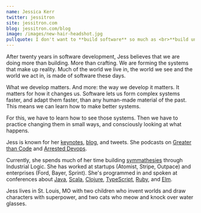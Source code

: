 ```yaml
---
name: Jessica Kerr
twitter: jessitron
site: jessitron.com
blog: jessitron.com/blog
image: /images/new-hair-headshot.jpg
pullquote: I don't want to **build software** so much as <br>**build understanding and express it in software**. <br>([tweet](https://twitter.com/jessitron/status/1255850505798025218))
---
```


After twenty years in software development, Jess believes that we are doing more than building.
More than crafting.
We are forming the systems that make up reality. Much of the world we live in, the world we see
and the world we act in, is made of software these days.

What we develop matters. And more: the way we develop it matters. It matters for how it changes us.
Software lets us form complex systems faster, and adapt them faster, than any
human-made material of the past. This means we can learn how to make better systems.

For this, we have to learn how to see those systems. Then we have to practice changing them
in small ways, and consciously looking at what happens.

Jess is known for her [keynotes](https://jessitron.com/2019/11/05/keynote-collective-problem-solving-in-music-science-art-and-software/),
[blog](https://jessitron.com/blog), and tweets. She podcasts on 
[Greater than Code](https://greaterthancode.com) and [Arrested
Devops](https://arresteddevops.com).

Currently, she spends much of her time building [symmathesies](https://jessitron.com/2018/10/25/symmathecist-n/)
through Industrial Logic.
She has worked at startups (Atomist, Stripe, Outpace) and enterprises (Ford, Bayer, Sprint). She's programmed in
and spoken at conferences about
[Java](https://jessitron.com/2014/09/19/talk-concurrency-options-on-the-jvm/),
[Scala](https://www.infoq.com/presentations/io-code-data/?itm_source=presentations_about_Code-Mesh-2013&itm_medium=link&itm_campaign=Code-Mesh-2013),
[Clojure](https://jessitron.com/2020/11/27/talk-contracts-as-types/),
[TypeScript](https://www.infoq.com/presentations/typescript-type-system-2018/), 
[Ruby](https://wordpress.com/post/jessitron.com/3103), 
and [Elm](https://jessitron.com/2020/11/27/talk-adventures-in-elm/).

Jess lives in St. Louis, MO with two children who invent worlds and draw characters with superpower, and two cats 
who meow and knock over water glasses.